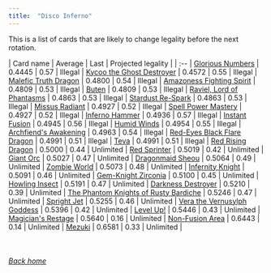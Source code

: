 ```yaml
---
title:  "Disco Inferno"
---
```


This is a list of cards that are likely to change legality before the next rotation.

| Card name | Average | Last | Projected legality |
| :-- |
[Glorious Numbers](https://db.ygoprodeck.com/card/?search=Glorious%20Numbers) | 0.4445 | 0.57 | Illegal |
[Kycoo the Ghost Destroyer](https://db.ygoprodeck.com/card/?search=Kycoo%20the%20Ghost%20Destroyer) | 0.4572 | 0.55 | Illegal |
[Malefic Truth Dragon](https://db.ygoprodeck.com/card/?search=Malefic%20Truth%20Dragon) | 0.4800 | 0.54 | Illegal |
[Amazoness Fighting Spirit](https://db.ygoprodeck.com/card/?search=Amazoness%20Fighting%20Spirit) | 0.4809 | 0.53 | Illegal |
[Buten](https://db.ygoprodeck.com/card/?search=Buten) | 0.4809 | 0.53 | Illegal |
[Raviel, Lord of Phantasms](https://db.ygoprodeck.com/card/?search=Raviel,%20Lord%20of%20Phantasms) | 0.4863 | 0.53 | Illegal |
[Stardust Re-Spark](https://db.ygoprodeck.com/card/?search=Stardust%20Re-Spark) | 0.4863 | 0.53 | Illegal |
[Missus Radiant](https://db.ygoprodeck.com/card/?search=Missus%20Radiant) | 0.4927 | 0.52 | Illegal |
[Spell Power Mastery](https://db.ygoprodeck.com/card/?search=Spell%20Power%20Mastery) | 0.4927 | 0.52 | Illegal |
[Inferno Hammer](https://db.ygoprodeck.com/card/?search=Inferno%20Hammer) | 0.4936 | 0.57 | Illegal |
[Instant Fusion](https://db.ygoprodeck.com/card/?search=Instant%20Fusion) | 0.4945 | 0.56 | Illegal |
[Humid Winds](https://db.ygoprodeck.com/card/?search=Humid%20Winds) | 0.4954 | 0.55 | Illegal |
[Archfiend's Awakening](https://db.ygoprodeck.com/card/?search=Archfiend's%20Awakening) | 0.4963 | 0.54 | Illegal |
[Red-Eyes Black Flare Dragon](https://db.ygoprodeck.com/card/?search=Red-Eyes%20Black%20Flare%20Dragon) | 0.4991 | 0.51 | Illegal |
[Teva](https://db.ygoprodeck.com/card/?search=Teva) | 0.4991 | 0.51 | Illegal |
[Red Rising Dragon](https://db.ygoprodeck.com/card/?search=Red%20Rising%20Dragon) | 0.5000 | 0.44 | Unlimited |
[Red Sprinter](https://db.ygoprodeck.com/card/?search=Red%20Sprinter) | 0.5019 | 0.42 | Unlimited |
[Giant Orc](https://db.ygoprodeck.com/card/?search=Giant%20Orc) | 0.5027 | 0.47 | Unlimited |
[Dragonmaid Sheou](https://db.ygoprodeck.com/card/?search=Dragonmaid%20Sheou) | 0.5064 | 0.49 | Unlimited |
[Zombie World](https://db.ygoprodeck.com/card/?search=Zombie%20World) | 0.5073 | 0.48 | Unlimited |
[Infernity Knight](https://db.ygoprodeck.com/card/?search=Infernity%20Knight) | 0.5091 | 0.46 | Unlimited |
[Gem-Knight Zirconia](https://db.ygoprodeck.com/card/?search=Gem-Knight%20Zirconia) | 0.5100 | 0.45 | Unlimited |
[Howling Insect](https://db.ygoprodeck.com/card/?search=Howling%20Insect) | 0.5191 | 0.47 | Unlimited |
[Darkness Destroyer](https://db.ygoprodeck.com/card/?search=Darkness%20Destroyer) | 0.5210 | 0.39 | Unlimited |
[The Phantom Knights of Rusty Bardiche](https://db.ygoprodeck.com/card/?search=The%20Phantom%20Knights%20of%20Rusty%20Bardiche) | 0.5246 | 0.47 | Unlimited |
[Spright Jet](https://db.ygoprodeck.com/card/?search=Spright%20Jet) | 0.5255 | 0.46 | Unlimited |
[Vera the Vernusylph Goddess](https://db.ygoprodeck.com/card/?search=Vera%20the%20Vernusylph%20Goddess) | 0.5396 | 0.42 | Unlimited |
[Level Up!](https://db.ygoprodeck.com/card/?search=Level%20Up!) | 0.5446 | 0.43 | Unlimited |
[Magician's Restage](https://db.ygoprodeck.com/card/?search=Magician's%20Restage) | 0.5640 | 0.16 | Unlimited |
[Non-Fusion Area](https://db.ygoprodeck.com/card/?search=Non-Fusion%20Area) | 0.6443 | 0.14 | Unlimited |
[Mezuki](https://db.ygoprodeck.com/card/?search=Mezuki) | 0.6581 | 0.33 | Unlimited |

<br>

###### [Back home](index)